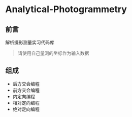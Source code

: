 # Analytical-Photogrammetry
## 前言
解析摄影测量实习代码库
> 请使用自己量测的坐标作为输入数据
## 组成
- 后方交会编程
- 前方交会编程
- 内定向编程
- 相对定向编程
- 绝对定向编程

